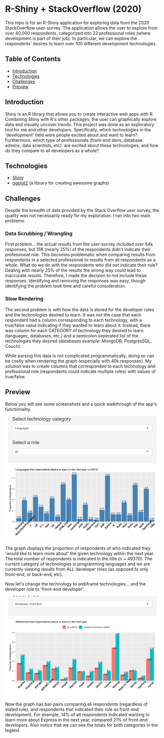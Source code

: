 # R-Shiny + StackOverflow (2020)

This repo is for an R-Shiny application for exploring data from the 2020 StackOverflow user-survey. The application allows the user to explore from over 40,000 respondents, categorized into 22 professional roles (where development is part of their job). In particular, we can explore the respondents' desires to learn over 100 different development technologies. 

## Table of Contents
+ [Introduction](#introduction)
+ [Technologies](#technologies)
+ [Challenges](#challenges)
+ [Preview](#preview)

## Introduction

Shiny is an R library that allows you to create interactive web apps with R. Combining Shiny with R's other packages, the user can graphically explore data and visually uncover trends. This project was done as an exploratory tool for me and other developers. Specifically, which technologies in the 'development' field were people excited about and want to learn? Furthermore, which type of professionals (front-end devs, database admins, data scientists, etc). are excited about these technologies, and how do they compare to all developers as a whole?

## Technologies

- [Shiny](https://shiny.rstudio.com/) 
- [ggplot2](https://www.r-graph-gallery.com/ggplot2-package.html) (a library for creating awesome graphs)

## Challenges

Despite the breadth of data provided by the Stack Overflow user survey, the quality was not necessarily ready for my exploration. I ran into two main problems.

### Data Scrubbing / Wrangling
First problem... the actual results from the user-survey included over 64k responses, but 15K (nearly 25%) of the respondents didn't indicate their professional role. This becomes problematic when comparing results from respondents in a selected professional to results from all respondents as a whole. What do we do with the respondents who did not indicate their role? Dealing with nearly 25% of the results the wrong way could lead to inaccurate results. Therefore, I made the decision to not include these responses. Identifying and removing the responses was easy, though identifying the problem took time and careful consideration.

### Slow Rendering
The second problem is with how the data is stored for the developer roles and the technologies desired to learn. It was not the case that each respondent had a column corresponding to each technology, with a true/false value indicating if they wanted to learn about it. Instead, there was column for each CATEGORY of technology they desired to learn (languages, databases, etc.) and a semicolon seperated list of the technologies they desired (databases example: MongoDB, PostgresSQL, Couch).

While parsing this data is not complicated programmatically, doing so can be costly when rendering the graph (especially with 40k responses). My solution was to create columns that corresponded to each technology and professional role (respondents could indicate multiple roles) with values of true/false.

## Preview

Below you will see some screenshots and a quick walkthrough of the app's functionality.

<img src="./screenshots/default_fixed.png" >

The graph displays the proportion of respondents of who indicated they 'would like to learn more about' the given technology within the next year. The total number of respondents is indicated in the title (n = 49370). The current category of technologies is programming languages and we are currently viewing results from ALL developer roles (as opposed to only front-end, or back-end, etc).

Now let's change the technology to webframe technologies... and the developer role to 'front-end developer'.

<img src="./screenshots/front-end.png" >

Now the graph has bar-pairs comparing all respondents (regardless of stated role), and respondents that indicated their role as front-end development. For example, 14% of all respondents indicated wanting to learn more about Express in the next year, compared 21% of front-end developers. Also notice that we can see the totals for both categories in the legend. 
